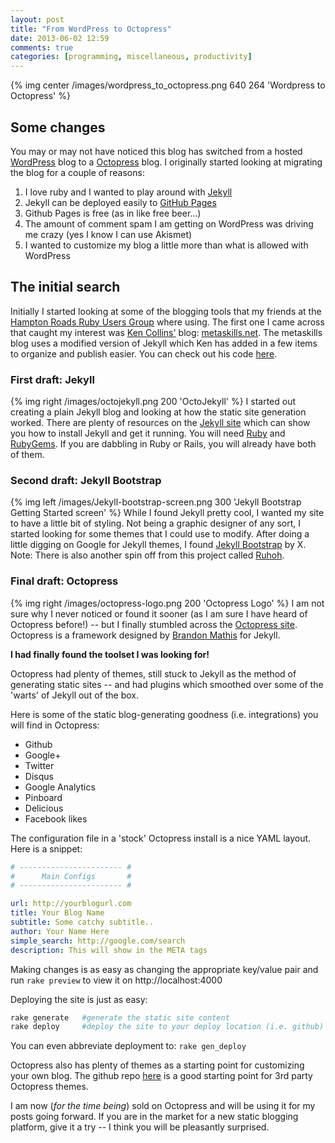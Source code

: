 ```yaml
---
layout: post
title: "From WordPress to Octopress"
date: 2013-06-02 12:59
comments: true
categories: [programming, miscellaneous, productivity] 
---
```

{% img center /images/wordpress_to_octopress.png 640 264 'Wordpress to Octopress' %}

## Some changes

You may or may not have noticed this blog has switched from a
hosted [WordPress](http://www.wordpress.org) blog to a [Octopress](http://octopress.org) blog.
I originally started looking at migrating the blog for a couple of
reasons:

1. I love ruby and I wanted to play around with [Jekyll](http://jekyllrb.com)
2. Jekyll can be deployed easily to [GitHub Pages](http://pages.github.com)
3. Github Pages is free (as in like free beer...) 
4. The amount of comment spam I am getting on WordPress was driving me
   crazy (yes I know I can use Akismet)
5. I wanted to customize my blog a little more than what is allowed
   with WordPress

<!-- more -->
## The initial search

 Initially I started looking at some of the blogging tools that my
friends at the [Hampton Roads Ruby Users Group](http://757rb.org) where using. 
The first one I came across that caught my interest was [Ken Collins'](http://github.com/metaskills) blog: [metaskills.net](http://metaskills.net). 
The metaskills blog uses a modified version of Jekyll which Ken has added in a few items to organize and publish easier.
You can check out his code [here](https://github.com/metaskills/metaskills.net).

### First draft: Jekyll

{% img right /images/octojekyll.png 200 'OctoJekyll' %}
I started out creating a plain Jekyll blog and looking at how the static
site generation worked.
There are plenty of resources on the [Jekyll site](http://jekyllrb.com) which can show you how to install Jekyll and get it running. 
You will need [Ruby](http://www.ruby-lang.org) and
[RubyGems](http://www.rubygems.org). 
If you are dabbling in Ruby or Rails, you will already have both of them.

### Second draft: Jekyll Bootstrap

{% img left /images/Jekyll-bootstrap-screen.png 300 'Jekyll Bootstrap Getting Started screen' %}
While I found Jekyll pretty cool, I wanted my site to have a little bit
of styling.
Not being a graphic designer of any sort, I started looking for some
themes that I could use to modify. 
After doing a little digging on Google for Jekyll themes, I found [Jekyll Bootstrap](http://jekyllbootstrap.com) by
X. Note: There is also another spin off from this project called
[Ruhoh](http://ruhoh.com).

### Final draft: Octopress

{% img right /images/octopress-logo.png 200 'Octopress Logo' %}
I am not sure why I never noticed or found it sooner (as I am sure I
have heard of Octopress before!) -- but I finally stumbled across the
[Octopress site](http://octopress.org). Octopress is a framework
designed by [Brandon Mathis](http://brandonmathis.com) for Jekyll.  

__I had finally found the toolset I was looking for!__ 

Octopress had plenty of themes, still stuck to Jekyll as the method of generating static
sites -- and had plugins which smoothed over some of the 'warts' of
Jekyll out of the box.

Here is some of the static blog-generating goodness (i.e. integrations) you will find in
Octopress:

* Github 
* Google+
* Twitter 
* Disqus 
* Google Analytics
* Pinboard
* Delicious
* Facebook likes

The configuration file in a 'stock' Octopress install is a nice YAML
layout. Here is a snippet:

``` yaml _config.yml
# ----------------------- #
#      Main Configs       #
# ----------------------- #

url: http://yourblogurl.com
title: Your Blog Name
subtitle: Some catchy subtitle..
author: Your Name Here
simple_search: http://google.com/search
description: This will show in the META tags
``` 

Making changes is as easy as changing the appropriate key/value
pair and run ```rake preview``` to view it on http://localhost:4000 

Deploying the site is just as easy:
``` bash
rake generate   #generate the static site content
rake deploy     #deploy the site to your deploy location (i.e. github)
```
You can even abbreviate deployment to: ```rake gen_deploy```

Octopress also has plenty of themes as a starting point for customizing your own blog. 
The github repo [here](https://github.com/imathis/octopress/wiki/3rd-Party-Octopress-Themes) is a good starting point for 3rd party Octopress themes.  

I am now (_for the time being_) sold on Octopress and will be using it for
my posts going forward. If you are in the market for a new static
blogging platform, give it a try -- I think you will be pleasantly
surprised.
